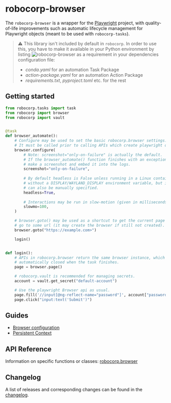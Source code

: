 # robocorp-browser

The `robocorp-browser` is a wrapper for the [Playwright](https://playwright.dev/python/)
project, with quality-of-life improvements such as automatic lifecycle management
for Playwright objects (meant to be used with `robocorp-tasks`).

> ⚠️ This library isn't included by default in `robocorp`. In order to use this, you
> have to make it available in your Python environment by listing
> ![`robocorp-browser`](https://img.shields.io/pypi/v/robocorp-browser?label=robocorp-browser)
> as a requirement in your dependencies configuration file:
> - _conda.yaml_ for an automation Task Package
> - _action-package.yaml_ for an automation Action Package
> - _requirements.txt_, _pyproject.toml_ etc. for the rest

## Getting started

```python
from robocorp.tasks import task
from robocorp import browser
from robocorp import vault


@task
def browser_automate():
    # Configure may be used to set the basic robocorp.browser settings.
    # It must be called prior to calling APIs which create playwright objects.
    browser.configure(
        # Note: screenshot="only-on-failure" is actually the default.
        # If the browser_automate() function finishes with an exception it will
        # make a screenshot and embed it into the logs.
        screenshot="only-on-failure",
        
        # By default headless is False unless running in a Linux container
        # without a DISPLAY/WAYLAND_DISPLAY environment variable, but it
        # can also be manually specified.
        headless=True,
        
        # Interactions may be run in slow-motion (given in milliseconds).
        slowmo=100,
    )

    # browser.goto() may be used as a shortcut to get the current page and
    # go to some url (it may create the browser if still not created).
    browser.goto("https://example.com>")

    login()


def login():
    # APIs in robocorp.browser return the same browser instance, which is
    # automatically closed when the task finishes.
    page = browser.page()

    # robocorp.vault is recommended for managing secrets.
    account = vault.get_secret("default-account")

    # Use the playwright Browser api as usual.
    page.fill('//input[@ng-reflect-name="password"]', account["password"])
    page.click("input:text('Submit')")
```

## Guides

- [Browser configuration](https://github.com/robocorp/robocorp/blob/master/browser/docs/guides/00-configuration.md)
- [Persistent Context](https://github.com/robocorp/robocorp/blob/master/browser/docs/guides/01-persistent-context.md)

## API Reference

Information on specific functions or classes: [robocorp.browser](https://github.com/robocorp/robocorp/blob/master/browser/docs/api/robocorp.browser.md)

## Changelog

A list of releases and corresponding changes can be found in the [changelog](https://github.com/robocorp/robocorp/blob/master/browser/docs/CHANGELOG.md).
